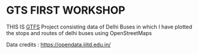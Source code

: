 # GTS FIRST WORKSHOP

THIS IS [GTFS](https://developers.google.com/transit/gtfs) Project consisting data of Delhi Buses in which I have plotted the stops and routes of delhi buses using OpenStreetMaps

Data credits : https://opendata.iiitd.edu.in/

